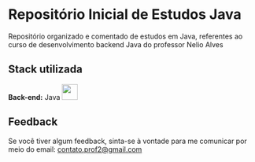 # Repositório Inicial de Estudos Java

Repositório organizado e comentado de estudos em Java, referentes ao curso de desenvolvimento backend Java do professor Nelio Alves

## Stack utilizada

**Back-end:** Java 
<img src="https://images.icon-icons.com/195/PNG/256/Java_23404.png" width="32" height="32" />

## Feedback

Se você tiver algum feedback, sinta-se à vontade para me comunicar por meio do email: contato.prof2@gmail.com
